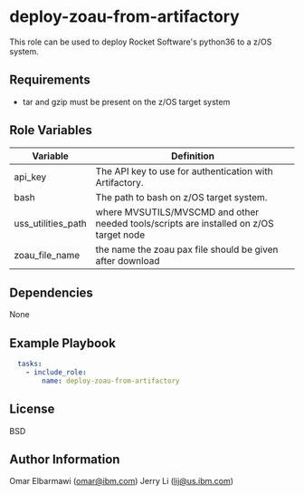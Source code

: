 deploy-zoau-from-artifactory
=========

This role can be used to deploy Rocket Software's python36 to a z/OS system.

Requirements
------------

* tar and gzip must be present on the z/OS target system

Role Variables
--------------

| Variable           | Definition                                                                             |
|--------------------|----------------------------------------------------------------------------------------|
| api_key            | The API key to use for authentication with Artifactory.                                |
| bash               | The path to bash on z/OS target system.                                                |
| uss_utilities_path | where MVSUTILS/MVSCMD and other needed tools/scripts are installed on z/OS target node |
| zoau_file_name     | the name the zoau pax file should be given after download                              |

Dependencies
------------

None

Example Playbook
----------------

```yaml
  tasks:
    - include_role:
        name: deploy-zoau-from-artifactory
```

License
-------

BSD

Author Information
------------------

Omar Elbarmawi (omar@ibm.com)
Jerry Li (lij@us.ibm.com)